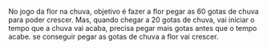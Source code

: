 No jogo da flor na chuva, objetivo é fazer a flor pegar as 60 gotas de chuva para poder crescer. 
Mas, quando chegar a 20 gotas de chuva, vai iníciar o tempo que a chuva vai acaba, precisa pegar mais gotas antes que o tempo acabe.
se conseguir pegar as gotas de chuva a flor vai crescer. 

